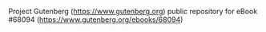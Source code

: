 Project Gutenberg (https://www.gutenberg.org) public repository for
eBook #68094 (https://www.gutenberg.org/ebooks/68094)
